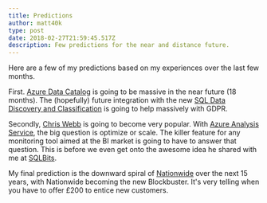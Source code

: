 ```yaml
---
title: Predictions
author: matt40k
type: post
date: 2018-02-27T21:59:45.517Z
description: Few predictions for the near and distance future.
---
```

Here are a few of my predictions based on my experiences over the last few months.

First. [Azure Data Catalog](https://azure.microsoft.com/en-gb/services/data-catalog/) is going to be massive in the near future (18 months). The (hopefully) future integration with the new [SQL Data Discovery and Classification](https://docs.microsoft.com/en-us/sql/relational-databases/security/sql-data-discovery-and-classification) is going to help massively with GDPR.

Secondly, [Chris Webb](http://crossjoin.co.uk/) is going to become very popular. With [Azure Analysis Service](https://azure.microsoft.com/en-gb/services/analysis-services/), the big question is optimize or scale. The killer feature for any monitoring tool aimed at the BI market is going to have to answer that question. This is before we even get onto the awesome idea he shared with me at [SQLBits](http://sqlbits.com/).

My final prediction is the downward spiral of [Nationwide](https://Nationwide.co.uk) over the next 15 years, with Nationwide becoming the new Blockbuster. It's very telling when you have to offer £200 to entice new customers.
